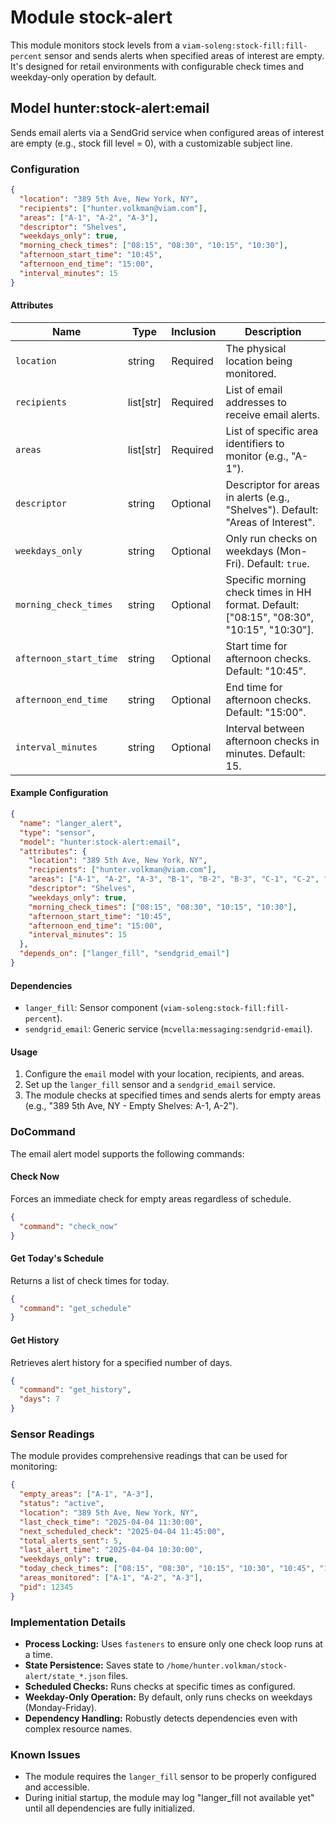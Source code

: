 # Module stock-alert 

This module monitors stock levels from a `viam-soleng:stock-fill:fill-percent` sensor and sends alerts when specified areas of interest are empty. It's designed for retail environments with configurable check times and weekday-only operation by default.

## Model hunter:stock-alert:email

Sends email alerts via a SendGrid service when configured areas of interest are empty (e.g., stock fill level = 0), with a customizable subject line.

### Configuration

```json
{
  "location": "389 5th Ave, New York, NY",
  "recipients": ["hunter.volkman@viam.com"],
  "areas": ["A-1", "A-2", "A-3"],
  "descriptor": "Shelves",
  "weekdays_only": true,
  "morning_check_times": ["08:15", "08:30", "10:15", "10:30"],
  "afternoon_start_time": "10:45",
  "afternoon_end_time": "15:00",
  "interval_minutes": 15
}
```

#### Attributes

| Name          | Type   | Inclusion | Description                |
|---------------|--------|-----------|----------------------------|
| `location` | string  | Required  | The physical location being monitored. |
| `recipients` | list[str] | Required  | List of email addresses to receive email alerts. |
| `areas` | list[str] | Required  | List of specific area identifiers to monitor (e.g., "A-1"). |
| `descriptor` | string | Optional  | Descriptor for areas in alerts (e.g., "Shelves"). Default: "Areas of Interest". |
| `weekdays_only` | string | Optional  | Only run checks on weekdays (Mon-Fri). Default: `true`. |
| `morning_check_times` | string | Optional  | Specific morning check times in HH format. Default: ["08:15", "08:30", "10:15", "10:30"]. |
| `afternoon_start_time` | string | Optional  | Start time for afternoon checks. Default: "10:45". |
| `afternoon_end_time` | string | Optional  | End time for afternoon checks. Default: "15:00". |
| `interval_minutes` | string | Optional  | Interval between afternoon checks in minutes. Default: 15. |


#### Example Configuration

```json
{
  "name": "langer_alert",
  "type": "sensor",
  "model": "hunter:stock-alert:email",
  "attributes": {
    "location": "389 5th Ave, New York, NY",
    "recipients": ["hunter.volkman@viam.com"],
    "areas": ["A-1", "A-2", "A-3", "B-1", "B-2", "B-3", "C-1", "C-2", "C-3", "D-1", "D-2", "D-3"],
    "descriptor": "Shelves",
    "weekdays_only": true,
    "morning_check_times": ["08:15", "08:30", "10:15", "10:30"],
    "afternoon_start_time": "10:45",
    "afternoon_end_time": "15:00",
    "interval_minutes": 15
  },
  "depends_on": ["langer_fill", "sendgrid_email"]
}
```

#### Dependencies
* `langer_fill`: Sensor component (`viam-soleng:stock-fill:fill-percent`).
* `sendgrid_email`: Generic service (`mcvella:messaging:sendgrid-email`).


#### Usage
1. Configure the `email` model with your location, recipients, and areas.
2. Set up the `langer_fill` sensor and a `sendgrid_email` service.
3. The module checks at specified times and sends alerts for empty areas (e.g., "389 5th Ave, NY - Empty Shelves: A-1, A-2").

### DoCommand

The email alert model supports the following commands:

#### Check Now

Forces an immediate check for empty areas regardless of schedule.

```json
{
  "command": "check_now"
}
```

#### Get Today's Schedule

Returns a list of check times for today.

```json
{
  "command": "get_schedule"
}
```

#### Get History

Retrieves alert history for a specified number of days.

```json
{
  "command": "get_history",
  "days": 7
}
```

### Sensor Readings

The module provides comprehensive readings that can be used for monitoring:

```json
{
  "empty_areas": ["A-1", "A-3"],
  "status": "active",
  "location": "389 5th Ave, New York, NY",
  "last_check_time": "2025-04-04 11:30:00",
  "next_scheduled_check": "2025-04-04 11:45:00",
  "total_alerts_sent": 5,
  "last_alert_time": "2025-04-04 10:30:00",
  "weekdays_only": true,
  "today_check_times": ["08:15", "08:30", "10:15", "10:30", "10:45", "11:00", "11:15", "11:30", "11:45", "12:00", "12:15", "12:30", "12:45", "13:00", "13:15", "13:30", "13:45", "14:00", "14:15", "14:30", "14:45", "15:00"],
  "areas_monitored": ["A-1", "A-2", "A-3"],
  "pid": 12345
}
```

### Implementation Details
* **Process Locking:** Uses `fasteners` to ensure only one check loop runs at a time.
* **State Persistence:** Saves state to `/home/hunter.volkman/stock-alert/state_*.json` files.
* **Scheduled Checks:** Runs checks at specific times as configured.
* **Weekday-Only Operation:** By default, only runs checks on weekdays (Monday-Friday).
* **Dependency Handling:** Robustly detects dependencies even with complex resource names.



### Known Issues

* The module requires the `langer_fill` sensor to be properly configured and accessible.
* During initial startup, the module may log "langer_fill not available yet" until all dependencies are fully initialized.